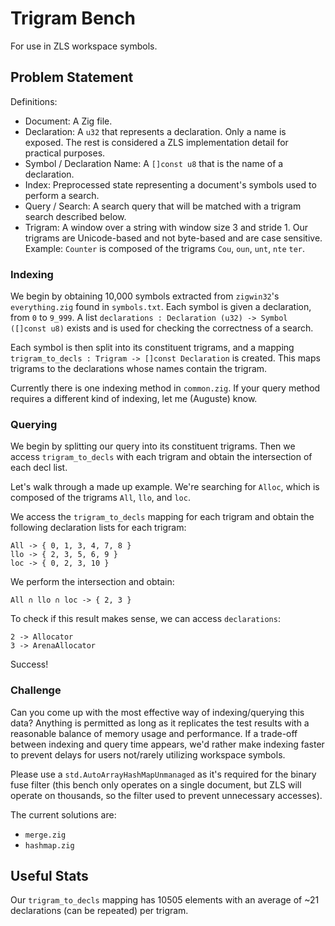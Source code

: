# Trigram Bench

For use in ZLS workspace symbols.

## Problem Statement

Definitions:
- Document: A Zig file.
- Declaration: A `u32` that represents a declaration. Only a name is exposed. The rest is considered a ZLS implementation detail for practical purposes.
- Symbol / Declaration Name: A `[]const u8` that is the name of a declaration.
- Index: Preprocessed state representing a document's symbols used to perform a search.
- Query / Search: A search query that will be matched with a trigram search described below.
- Trigram: A window over a string with window size 3 and stride 1. Our trigrams are Unicode-based and not byte-based and are case sensitive.
  Example: `Counter` is composed of the trigrams `Cou`, `oun`, `unt`, `nte` `ter`.

### Indexing

We begin by obtaining 10,000 symbols extracted from `zigwin32`'s `everything.zig` found in `symbols.txt`. Each symbol is given a declaration, from `0` to `9_999`. A list `declarations : Declaration (u32) -> Symbol ([]const u8)` exists and is used for checking the correctness of a search.

Each symbol is then split into its constituent trigrams, and a mapping `trigram_to_decls : Trigram -> []const Declaration` is created. This maps trigrams to the declarations whose names contain the trigram.

Currently there is one indexing method in `common.zig`. If your query method requires a different kind of indexing, let me (Auguste) know.

### Querying

We begin by splitting our query into its constituent trigrams. Then we access `trigram_to_decls` with each trigram and obtain the intersection of each decl list.

Let's walk through a made up example. We're searching for `Alloc`, which is composed of the trigrams `All`, `llo`, and `loc`.

We access the `trigram_to_decls` mapping for each trigram and obtain the following declaration lists for each trigram:
```
All -> { 0, 1, 3, 4, 7, 8 }
llo -> { 2, 3, 5, 6, 9 }
loc -> { 0, 2, 3, 10 }
```

We perform the intersection and obtain:
```
All ∩ llo ∩ loc -> { 2, 3 }
```

To check if this result makes sense, we can access `declarations`:
```
2 -> Allocator
3 -> ArenaAllocator
```

Success!

### Challenge

Can you come up with the most effective way of indexing/querying this data? Anything is permitted as long as it replicates the test results with a reasonable balance of memory usage and performance. If a trade-off between indexing and query time appears, we'd rather make indexing faster to prevent delays for users not/rarely utilizing workspace symbols.

Please use a `std.AutoArrayHashMapUnmanaged` as it's required for the binary fuse filter (this bench only operates on a single document, but ZLS will operate on thousands, so the filter used to prevent unnecessary accesses).

The current solutions are:
- `merge.zig`
- `hashmap.zig`

## Useful Stats

Our `trigram_to_decls` mapping has 10505 elements with an average of ~21 declarations (can be repeated) per trigram.
